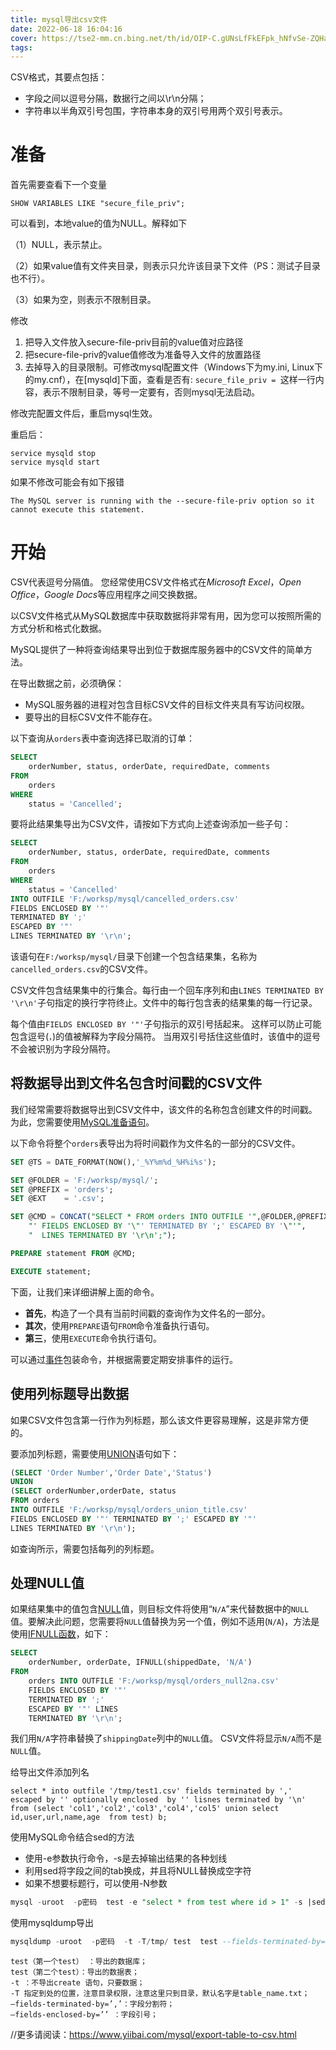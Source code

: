 ```yaml
---
title: mysql导出csv文件
date: 2022-06-18 16:04:16
cover: https://tse2-mm.cn.bing.net/th/id/OIP-C.gUNsLfFkEFpk_hNfvSe-ZQHaHa?pid=ImgDet&rs=1
tags:
---
```


CSV格式，其要点包括：

- 字段之间以逗号分隔，数据行之间以\r\n分隔；
- 字符串以半角双引号包围，字符串本身的双引号用两个双引号表示。

<!-- more -->

# 准备

首先需要查看下一个变量

```
SHOW VARIABLES LIKE "secure_file_priv";
```

可以看到，本地value的值为NULL。解释如下

（1）NULL，表示禁止。

（2）如果value值有文件夹目录，则表示只允许该目录下文件（PS：测试子目录也不行）。

（3）如果为空，则表示不限制目录。

修改

1. 把导入文件放入secure-file-priv目前的value值对应路径
2. 把secure-file-priv的value值修改为准备导入文件的放置路径
3. 去掉导入的目录限制。可修改mysql配置文件（Windows下为my.ini, Linux下的my.cnf），在[mysqld]下面，查看是否有: `secure_file_priv = `这样一行内容，表示不限制目录，等号一定要有，否则mysql无法启动。

修改完配置文件后，重启mysql生效。

重启后：

```
service mysqld stop
service mysqld start
```

如果不修改可能会有如下报错

```
The MySQL server is running with the --secure-file-priv option so it cannot execute this statement.
```

# 开始

CSV代表逗号分隔值。 您经常使用CSV文件格式在*Microsoft Excel*，*Open Office*，*Google Docs*等应用程序之间交换数据。

以CSV文件格式从MySQL数据库中获取数据将非常有用，因为您可以按照所需的方式分析和格式化数据。

MySQL提供了一种将查询结果导出到位于数据库服务器中的CSV文件的简单方法。

在导出数据之前，必须确保：

- MySQL服务器的进程对包含目标CSV文件的目标文件夹具有写访问权限。
- 要导出的目标CSV文件不能存在。

以下查询从`orders`表中查询选择已取消的订单：

```sql
SELECT 
    orderNumber, status, orderDate, requiredDate, comments
FROM
    orders
WHERE
    status = 'Cancelled';
```

要将此结果集导出为CSV文件，请按如下方式向上述查询添加一些子句：

```sql
SELECT 
    orderNumber, status, orderDate, requiredDate, comments
FROM
    orders
WHERE
    status = 'Cancelled' 
INTO OUTFILE 'F:/worksp/mysql/cancelled_orders.csv' 
FIELDS ENCLOSED BY '"' 
TERMINATED BY ';' 
ESCAPED BY '"' 
LINES TERMINATED BY '\r\n';
```

该语句在`F:/worksp/mysql/`目录下创建一个包含结果集，名称为`cancelled_orders.csv`的CSV文件。

CSV文件包含结果集中的行集合。每行由一个回车序列和由`LINES TERMINATED BY '\r\n'`子句指定的换行字符终止。文件中的每行包含表的结果集的每一行记录。

每个值由`FIELDS ENCLOSED BY '"'`子句指示的双引号括起来。 这样可以防止可能包含逗号(`，`)的值被解释为字段分隔符。 当用双引号括住这些值时，该值中的逗号不会被识别为字段分隔符。

## 将数据导出到文件名包含时间戳的CSV文件

我们经常需要将数据导出到CSV文件中，该文件的名称包含创建文件的时间戳。 为此，您需要使用[MySQL准备语句](http://www.yiibai.com/mysql/prepared-statement.html)。

以下命令将整个`orders`表导出为将时间戳作为文件名的一部分的CSV文件。

```sql
SET @TS = DATE_FORMAT(NOW(),'_%Y%m%d_%H%i%s');

SET @FOLDER = 'F:/worksp/mysql/';
SET @PREFIX = 'orders';
SET @EXT    = '.csv';

SET @CMD = CONCAT("SELECT * FROM orders INTO OUTFILE '",@FOLDER,@PREFIX,@TS,@EXT,
    "' FIELDS ENCLOSED BY '\"' TERMINATED BY ';' ESCAPED BY '\"'",
    "  LINES TERMINATED BY '\r\n';");

PREPARE statement FROM @CMD;

EXECUTE statement;
```

下面，让我们来详细讲解上面的命令。

- **首先**，构造了一个具有当前时间戳的查询作为文件名的一部分。
- **其次**，使用`PREPARE`语句`FROM`命令准备执行语句。
- **第三**，使用`EXECUTE`命令执行语句。

可以通过[事件](http://www.yiibai.com/mysql/triggers/working-mysql-scheduled-event.html)包装命令，并根据需要定期安排事件的运行。

## 使用列标题导出数据

如果CSV文件包含第一行作为列标题，那么该文件更容易理解，这是非常方便的。

要添加列标题，需要使用[UNION](http://www.yiibai.com/sql-union-mysql.html)语句如下：

```sql
(SELECT 'Order Number','Order Date','Status')
UNION 
(SELECT orderNumber,orderDate, status
FROM orders
INTO OUTFILE 'F:/worksp/mysql/orders_union_title.csv'
FIELDS ENCLOSED BY '"' TERMINATED BY ';' ESCAPED BY '"'
LINES TERMINATED BY '\r\n');
```

如查询所示，需要包括每列的列标题。

## 处理NULL值

如果结果集中的值包含[NULL](http://www.yiibai.com/mysql/null.html)值，则目标文件将使用“`N/A`”来代替数据中的`NULL`值。要解决此问题，您需要将`NULL`值替换为另一个值，例如不适用(`N/A`)，方法是使用[IFNULL函数](http://www.yiibai.com/mysql/ifnull.html)，如下：

```sql
SELECT 
    orderNumber, orderDate, IFNULL(shippedDate, 'N/A')
FROM
    orders INTO OUTFILE 'F:/worksp/mysql/orders_null2na.csv' 
    FIELDS ENCLOSED BY '"' 
    TERMINATED BY ';' 
    ESCAPED BY '"' LINES 
    TERMINATED BY '\r\n';
```

我们用`N/A`字符串替换了`shippingDate`列中的`NULL`值。 CSV文件将显示`N/A`而不是`NULL`值。

给导出文件添加列名

```
select * into outfile '/tmp/test1.csv' fields terminated by ',' escaped by '' optionally enclosed  by '' lisnes terminated by '\n' from (select 'col1','col2','col3','col4','col5' union select id,user,url,name,age  from test) b;
```

使用MySQL命令结合sed的方法

- 使用-e参数执行命令，-s是去掉输出结果的各种划线
- 利用sed将字段之间的tab换成，并且将NULL替换成空字符
- 如果不想要标题行，可以使用-N参数

```sql
mysql -uroot  -p密码  test -e "select * from test where id > 1" -s |sed -e  "s/\t/,/g" -e "s/NULL/  /g" -e "s/\n/\r\n/g"  > /tmp/test2.csv
```

使用mysqldump导出

```sql
mysqldump -uroot  -p密码  -t -T/tmp/ test  test --fields-terminated-by=',' --fields-escaped-by='' --fields-optionally-enclosed-by='' 
```

```
test（第一个test） ：导出的数据库；
test（第二个test）：导出的数据表；
-t ：不导出create 语句，只要数据；
-T 指定到处的位置，注意目录权限，注意这里只到目录，默认名字是table_name.txt；
–fields-terminated-by=’,’：字段分割符；
–fields-enclosed-by=’’ ：字段引号；

```

//更多请阅读：https://www.yiibai.com/mysql/export-table-to-csv.html 